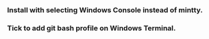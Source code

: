 ### Install with selecting Windows Console instead of mintty.
### Tick to add git bash profile on Windows Terminal.
